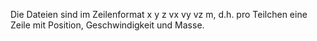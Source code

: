 Die Dateien sind im Zeilenformat x y z vx vy vz m, d.h. pro Teilchen eine Zeile mit Position, Geschwindigkeit und Masse.